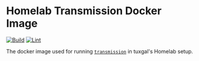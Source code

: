 # Homelab Transmission Docker Image

[![Build](https://github.com/tuxgalhomelab/docker-image-transmission/actions/workflows/build.yml/badge.svg)](https://github.com/tuxgalhomelab/docker-image-transmission/actions/workflows/build.yml) [![Lint](https://github.com/tuxgalhomelab/docker-image-transmission/actions/workflows/lint.yml/badge.svg)](https://github.com/tuxgalhomelab/docker-image-transmission/actions/workflows/lint.yml)

The docker image used for running [`transmission`](https://transmissionbt.com/) in tuxgal's Homelab setup.
